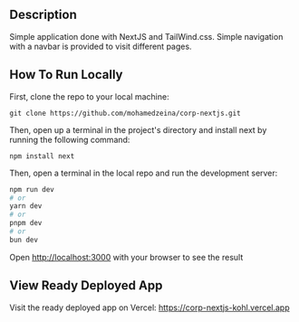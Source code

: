 ## Description
Simple application done with NextJS and TailWind.css. Simple navigation with a navbar is provided to visit different pages.

## How To Run Locally
First, clone the repo to your local machine:
```
git clone https://github.com/mohamedzeina/corp-nextjs.git
```
Then, open up a terminal in the project's directory and install next by running the following command:
```
npm install next
```
Then, open a terminal in the local repo and run the development server:

```bash
npm run dev
# or
yarn dev
# or
pnpm dev
# or
bun dev
```

Open [http://localhost:3000](http://localhost:3000) with your browser to see the result

## View Ready Deployed App
Visit the ready deployed app on Vercel: https://corp-nextjs-kohl.vercel.app
